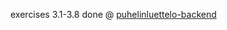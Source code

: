 exercises 3.1-3.8 done @ [puhelinluettelo-backend](https://github.com/Laremies/puhelinluettelo-backend)